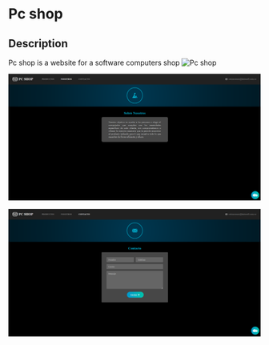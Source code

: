 # Pc shop
## Description
Pc shop is a website for a software computers shop
![Pc shop](https://raw.githubusercontent.com/BurbanoJesus/Pc-shop/master/static/img/pcshop.PNG)


![Pc shop](https://raw.githubusercontent.com/BurbanoJesus/Pc-shop/master/static/img/pcshop2.PNG)


![Pc shop](https://raw.githubusercontent.com/BurbanoJesus/Pc-shop/master/static/img/pcshop3.PNG)

